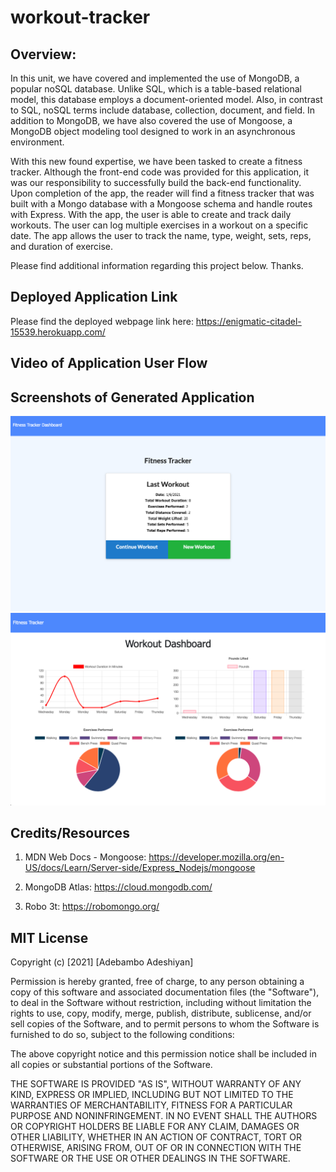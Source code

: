 # workout-tracker

## Overview:

In this unit, we have covered and implemented the use of MongoDB, a popular noSQL database. Unlike SQL, which is a table-based relational model, this database employs a document-oriented model. Also, in contrast to SQL, noSQL terms include database, collection, document, and field. In addition to MongoDB, we have also covered the use of Mongoose, a MongoDB object modeling tool designed to work in an asynchronous environment.

With this new found expertise, we have been tasked to create a fitness tracker. Although the front-end code was provided for this application, it was our responsibility to successfully build the back-end functionality. Upon completion of the app, the reader will find a fitness tracker that was built with a Mongo database with a Mongoose schema and handle routes with Express. With the app, the user is able to create and track daily workouts. The user can log multiple exercises in a workout on a specific date. The app allows the user to track the name, type, weight, sets, reps, and duration of exercise.

Please find additional information regarding this project below. Thanks.

## Deployed Application Link

Please find the deployed webpage link here: https://enigmatic-citadel-15539.herokuapp.com/

## Video of Application User Flow

## Screenshots of Generated Application

![Adeshiyan Fitness Tracker Screenshot](./public/assets/tracker1.png)
![Adeshiyan Fitness Tracker Screenshot](./public/assets/tracker2.png)

## Credits/Resources

1. MDN Web Docs - Mongoose: https://developer.mozilla.org/en-US/docs/Learn/Server-side/Express_Nodejs/mongoose

2. MongoDB Atlas: https://cloud.mongodb.com/

3. Robo 3t: https://robomongo.org/

## MIT License

Copyright (c) [2021] [Adebambo Adeshiyan]

Permission is hereby granted, free of charge, to any person obtaining a copy
of this software and associated documentation files (the "Software"), to deal
in the Software without restriction, including without limitation the rights
to use, copy, modify, merge, publish, distribute, sublicense, and/or sell
copies of the Software, and to permit persons to whom the Software is
furnished to do so, subject to the following conditions:

The above copyright notice and this permission notice shall be included in all
copies or substantial portions of the Software.

THE SOFTWARE IS PROVIDED "AS IS", WITHOUT WARRANTY OF ANY KIND, EXPRESS OR
IMPLIED, INCLUDING BUT NOT LIMITED TO THE WARRANTIES OF MERCHANTABILITY,
FITNESS FOR A PARTICULAR PURPOSE AND NONINFRINGEMENT. IN NO EVENT SHALL THE
AUTHORS OR COPYRIGHT HOLDERS BE LIABLE FOR ANY CLAIM, DAMAGES OR OTHER
LIABILITY, WHETHER IN AN ACTION OF CONTRACT, TORT OR OTHERWISE, ARISING FROM,
OUT OF OR IN CONNECTION WITH THE SOFTWARE OR THE USE OR OTHER DEALINGS IN THE
SOFTWARE.
